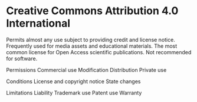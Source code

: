 Creative Commons Attribution 4.0 International
==============================================

Permits almost any use subject
to providing credit and
license notice. Frequently
used for media assets and
educational materials. The
most common license for Open
Access scientific
publications. Not recommended
for software.

Permissions
Commercial use
Modification
Distribution
Private use

Conditions
License and copyright notice
State changes

Limitations
Liability
Trademark use
Patent use
Warranty
